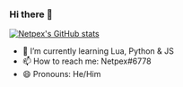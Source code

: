 ### Hi there 👋

[![Netpex's GitHub stats](https://github-readme-stats.vercel.app/api?username=netpex)](https://github.com/anuraghazra/github-readme-stats)

- 🌱 I’m currently learning Lua, Python & JS
- 📫 How to reach me: Netpex#6778
- 😄 Pronouns: He/Him
